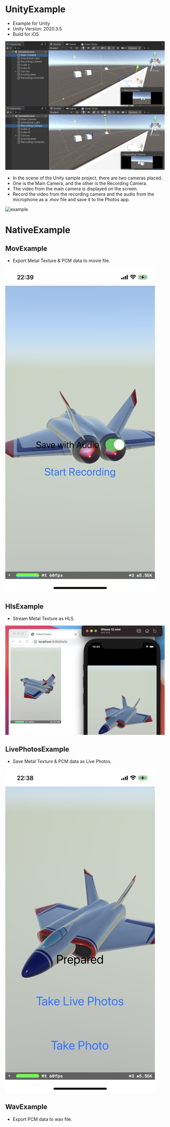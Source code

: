 # UnityExample
* Example for Unity
* Unity Version: 2020.3.5
* Build for iOS

![camera_layout](../docs/images/camera_layout.png)  

* In the scene of the Unity sample project, there are two cameras placed.
* One is the Main Camera, and the other is the Recording Camera.
* The video from the main camera is displayed on the screen.
* Record the video from the recording camera and the audio from the microphone as a .mov file and save it to the Photos app.

![example](../docs/videos/example.gif)

# NativeExample
## MovExample
* Export Metal Texture & PCM data to movie file.

![mov_example](../docs/images/mov_example.png)  

## HlsExample
* Stream Metal Texture as HLS.

![hls_example](../docs/images/hls_example.png)  

## LivePhotosExample
* Save Metal Texture & PCM data as Live Photos.

![livepohots_example](../docs/images/livepohots_example.png)  

## WavExample
* Export PCM data to wav file.
